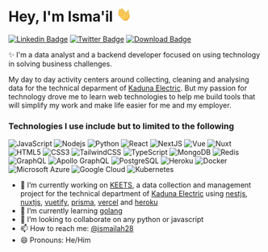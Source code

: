 # Hey, I'm Isma'il <img src="https://raw.githubusercontent.com/coderismaila/coderismaila/main/wave.gif" width="30px">

[![Linkedin Badge](https://img.shields.io/badge/-ismailah28-blue?style=flat-square&logo=Linkedin&logoColor=white&link=https://www.linkedin.com/in/ismailah28/)](https://www.linkedin.com/in/ismailah28/)
[![Twitter Badge](https://img.shields.io/badge/-ismailah28-blue?style=flat-square&logo=Twitter&logoColor=white&link=https://www.twitter.com/ismailah28)](https://www.twitter.com/ismailah28/)
[![Download Badge](https://img.shields.io/badge/-Download_CV-black?style=flat-square&logo=Downloads&logoColor=white&link=https://res.cloudinary.com/ismailah28/image/upload/v1649589756/resume_sgqend.pdf)](https://res.cloudinary.com/ismailah28/image/upload/v1649589756/resume_sgqend.pdf)


✨ I'm a data analyst and a backend developer focused on using technology in solving business challenges. 

My day to day activity centers around collecting, cleaning and analysing data for the technical deparment of [Kaduna Electric](https://kadunaelectric.com). But my passion for technology drove me to learn web technologies to help me build tools that will simplify my work and make life easier for me and my employer.

### Technologies I use include but to limited to the following


![JavaScript](https://img.shields.io/badge/-JavaScript-black?style=flat-square&logo=javascript)
![Nodejs](https://img.shields.io/badge/-Nodejs-black?style=flat-square&logo=Node.js)
![Python](https://img.shields.io/badge/-Python-black?style=flat-square&logo=Python)
![React](https://img.shields.io/badge/-React-black?style=flat-square&logo=react)
![NextJS](https://img.shields.io/badge/-NextJs-black?style=flat-square&logo=react)
![Vue](https://img.shields.io/badge/-Vue-black?style=flat-square&logo=vue)
![Nuxt](https://img.shields.io/badge/-Nuxt-black?style=flat-square&logo=nuxtjs)
![HTML5](https://img.shields.io/badge/-HTML5-E34F26?style=flat-square&logo=html5&logoColor=white)
![CSS3](https://img.shields.io/badge/-CSS3-1572B6?style=flat-square&logo=css3)
![TailwindCSS](https://img.shields.io/badge/-TailwindCSS-563D7C?style=flat-square&logo=tailwindcss)
![TypeScript](https://img.shields.io/badge/-TypeScript-007ACC?style=flat-square&logo=typescript)
![MongoDB](https://img.shields.io/badge/-MongoDB-black?style=flat-square&logo=mongodb)
![Redis](https://img.shields.io/badge/-Redis-black?style=flat-square&logo=Redis)
![GraphQL](https://img.shields.io/badge/-GraphQL-E10098?style=flat-square&logo=graphql)
![Apollo GraphQL](https://img.shields.io/badge/-Apollo%20GraphQL-311C87?style=flat-square&logo=apollo-graphql)
![PostgreSQL](https://img.shields.io/badge/-PostgreSQL-336791?style=flat-square&logo=postgresql)
![Heroku](https://img.shields.io/badge/-Heroku-430098?style=flat-square&logo=heroku)
![Docker](https://img.shields.io/badge/-Docker-black?style=flat-square&logo=docker)
![Microsoft Azure](https://img.shields.io/badge/Microsoft%20Azure-232F7E?style=flat-square&logo=microsoft-azure)
![Google Cloud](https://img.shields.io/badge/Google%20Cloud-black?style=flat-square&logo=google-cloud)
![Kubernetes](https://img.shields.io/badge/-Kubernetes-181717?style=flat-square&logo=kubernetes)

- 🔭 I’m currently working on [KEETS](https://keets.vercel.app/), a data collection and management project for the technical department of [Kaduna Electric](https://kadunaelectric.com) using [nestjs](https://nestjs.com), [nuxtjs](https://nuxtjs.org), [vuetify](https://vuetify.org), [prisma](https://prisma.io), [vercel](https://vercel.com) and [heroku](https:heroku.com)
- 🌱 I’m currently learning [golang](https://go.dev)
- 👯 I’m looking to collaborate on any python or javascript
- 📫 How to reach me: [@ismailah28](https://twitter.com/ismailah28)
- 😄 Pronouns: He/Him

<!--
**coderismaila/coderismaila** is a ✨ _special_ ✨ repository because its `README.md` (this file) appears on your GitHub profile.

Here are some ideas to get you started:

- 🔭 I’m currently working on [keets](https://keets.vercel.app/)
- 🌱 I’m currently learning go
- 👯 I’m looking to collaborate on any python or javascript project
- 🤔 I’m looking for help with ...
- 💬 Ask me about JavaScript, Python, Data Analysis using pandas, numpy etc
- 📫 How to reach me: [@ismailah28](https://twitter.com/ismailah28)
- 😄 Pronouns: He/Him
- ⚡ Fun fact: ...
-->
